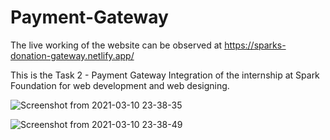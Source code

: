 # Payment-Gateway

The live working of the website can be observed at https://sparks-donation-gateway.netlify.app/

This is the Task 2 - Payment Gateway Integration of the internship at Spark Foundation for web development and web designing.

![Screenshot from 2021-03-10 23-38-35](https://user-images.githubusercontent.com/56101022/110676303-d11b5000-81f9-11eb-8c22-426be507fef2.png)



![Screenshot from 2021-03-10 23-38-49](https://user-images.githubusercontent.com/56101022/110676316-d4164080-81f9-11eb-917a-9bbf3a08a79a.png)
